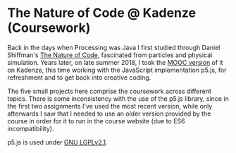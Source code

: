 # The Nature of Code @ Kadenze (Coursework)

Back in the days when Processing was Java I first studied through Daniel Shiffman's [The Nature of Code](https://natureofcode.com/), fascinated from particles and physical simulation. Years later, on late summer 2018, I took the [MOOC version](https://www.kadenze.com/courses/the-nature-of-code-ii/info) of it on Kadenze, this time working with the JavaScript implementation p5.js, for refreshment and to get back into creative coding.

The five small projects here comprise the coursework across different topics. There is some inconsistency with the use of the p5.js library, since in the first two assignments I've used the most recent version, while only afterwards I saw that I needed to use an older version provided by the course in order for it to run in the course website (due to ES6 incompatibility).

p5.js is used under [GNU LGPLv2.1](https://github.com/processing/p5.js/blob/master/license.txt).
